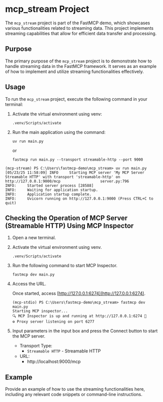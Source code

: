 # mcp_stream Project

The `mcp_stream` project is part of the FastMCP demo, which showcases various functionalities related to streaming data. This project implements streaming capabilities that allow for efficient data transfer and processing.

## Purpose

The primary purpose of the `mcp_stream` project is to demonstrate how to handle streaming data in the FastMCP framework. It serves as an example of how to implement and utilize streaming functionalities effectively.

## Usage

To run the `mcp_stream` project, execute the following command in your terminal:

1. Activate the virtual environment using venv:
   ```
   .venv/Scripts/activate
   ```
2. Run the main application using the command:
   ```
   uv run main.py
   ```
   or
   ```
   fastmcp run main.py --transport streamable-http --port 9000 
   ```

```
(mcp-stream) PS C:\Users\fastmcp-demo\mcp_stream> uv run main.py
[05/23/25 11:58:09] INFO     Starting MCP server 'My MCP Server Streamable HTTP' with transport 'streamable-http' on http://127.0.0.1:9000/mcp                  server.py:796
INFO:     Started server process [28588]
INFO:     Waiting for application startup.
INFO:     Application startup complete.
INFO:     Uvicorn running on http://127.0.0.1:9000 (Press CTRL+C to quit)
```

## Checking the Operation of MCP Server (Streamable HTTP) Using MCP Inspector

1. Open a new terminal.
2. Activate the virtual environment using venv.
   ```
   .venv/Scripts/activate
   ```
3. Run the following command to start MCP Inspector.
   ```
   fastmcp dev main.py
   ```
4. Access the URL.

   Once started, access [http://127.0.0.1:6274](http://127.0.0.1:6274).
   ```
   (mcp-stdio) PS C:\Users\fastmcp-demo\mcp_stream> fastmcp dev main.py
   Starting MCP inspector...
   🔍 MCP Inspector is up and running at http://127.0.0.1:6274 🚀
   ⚙️ Proxy server listening on port 6277
   ```
5. Input parameters in the input box and press the Connect button to start the MCP server.

   - Transport Type:
      - `Streamable HTTP` - Streamable HTTP
   - URL:
      - http://localhost:9000/mcp


## Example

Provide an example of how to use the streaming functionalities here, including any relevant code snippets or command-line instructions.


